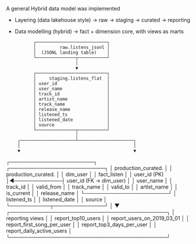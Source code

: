 A general Hybrid data model was implemented
- Layering (data lakehouse style) → raw → staging → curated → reporting
- Data modelling (hybrid) → fact + dimension core, with views as marts



             ┌───────────────────────────┐
             │         raw.listens_jsonl │
             │  (JSONL landing table)    │
             └───────────────┬───────────┘
                             │
                             ▼
             ┌───────────────────────────┐
             │     staging.listens_flat  │
             │ user_id                   │
             │ user_name                 │
             │ track_id                  │
             │ artist_name               │
             │ track_name                │
             │ release_name              │
             │ listened_ts               │
             │ listened_date             │
             │ source                    │
             └───────────────┬───────────┘
                             │
       ┌─────────────────────┴─────────────────────┐
       │                                           │
       ▼                                           ▼
┌───────────────────────┐              ┌──────────────────────────┐
│ production_curated.   │              │ production_curated.      │
│      dim_user         │              │      fact_listen         │
│ user_id (PK)          │◄─────────────┤ user_id (FK → dim_user) │
│ user_name             │              │ track_id                 │
│ valid_from            │              │ track_name               │
│ valid_to              │              │ artist_name              │
│ is_current            │              │ release_name             │
└───────────────────────┘              │ listened_ts              │
                                       │ listened_date            │
                                       │ source                   │
                                       └───────────┬──────────────┘
                                                   │
                                                   ▼
                          ┌───────────────────────────────────────────┐
                          │             reporting views               │
                          │ report_top10_users                        │
                          │ report_users_on_2019_03_01                │
                          │ report_first_song_per_user                │
                          │ report_top3_days_per_user                 │
                          │ report_daily_active_users                 │
                          └───────────────────────────────────────────┘
